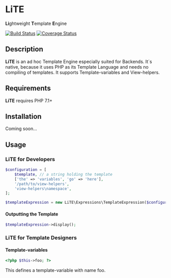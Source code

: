 # LiTE
**Li**ghtweight **T**emplate **E**ngine

[![Build Status](https://travis-ci.org/tpawl/LiTE.svg?branch=master)](https://travis-ci.org/tpawl/LiTE) [![Coverage Status](https://coveralls.io/repos/github/tpawl/LiTE/badge.svg)](https://coveralls.io/github/tpawl/LiTE)

## Description

**LiTE** is an ad hoc Template Engine especially suited for Backends. It´s native, because it uses PHP as its Template Language and needs no compiling of templates. It supports Template-variables and View-helpers.

## Requirements

**LiTE** requires PHP 7.1+

## Installation

Coming soon...

## Usage

### LiTE for Developers

```php
$configuration = [
    $template, // a string holding the template
    ['the' => 'variables', 'go' => 'here'],
    '/path/to/view-helpers',
    'view-helpers\namespace',
];

$templateExpression = new LiTE\Expressions\TemplateExpression($configuration);
```

#### Outputting the Template

```php
$templateExpression->display();
```

### LiTE for Template Designers

#### Template-variables

```php
<?php $this->foo; ?>
```
This defines a template-variable with name foo.
